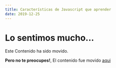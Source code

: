 ```yaml
---
title: Características de Javascript que aprender
date: 2019-12-25
---
```

# Lo sentimos mucho...

Este Contenido ha sido movido.

**Pero no te preocupes!**, El contenido fue movido [aqui](/2019/12/25/caracteristicas-javascript-que-aprender/)
